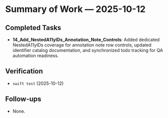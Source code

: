 # Summary of Work — 2025-10-12

## Completed Tasks

- **14_Add_NestedA11yIDs_Annotation_Note_Controls**: Added dedicated NestedA11yIDs coverage for annotation note row
  controls, updated identifier catalog documentation, and synchronized todo tracking for QA automation readiness.

## Verification

- `swift test` (2025-10-12)

## Follow-ups

- None.
